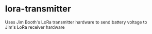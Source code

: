 # lora-transmitter
Uses Jim Booth's LoRa transmitter hardware to send battery voltage to Jim's LoRa receiver hardware
